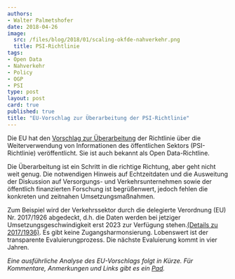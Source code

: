 ```yaml
---
authors: 
- Walter Palmetshofer
date: 2018-04-26
image:
  src: /files/blog/2018/01/scaling-okfde-nahverkehr.png
  title: PSI-Richtlinie
tags:
- Open Data
- Nahverkehr
- Policy
- OGP
- PSI
type: post
layout: post
card: true
published: true
title: "EU-Vorschlag zur Überarbeitung der PSI-Richtlinie" 
---
```


Die EU hat den [Vorschlag zur Überarbeitung](https://ec.europa.eu/digital-single-market/en/proposal-revision-public-sector-information-psi-directive) der Richtlinie über die Weiterverwendung von Informationen des öffentlichen Sektors (PSI-Richtlinie) veröffentlicht. Sie ist auch bekannt als Open Data-Richtline.

Die Überarbeitung ist ein Schritt in die richtige Richtung, aber geht nicht weit genug. Die notwendigen Hinweis auf Echtzeitdaten und die Ausweitung der Diskussion auf Versorgungs- und Verkehrsunternehmen sowie der öffentlich finanzierten Forschung ist begrüßenwert, jedoch fehlen die konkreten und zeitnahen Umsetzungsmaßnahmen.

Zum Beispiel wird der Verkehrssektor durch die delegierte Verordnung (EU) Nr. 2017/1926 abgedeckt, d.h. die Daten werden bei jetziger Umsetzungsgeschwindigkeit erst 2023 zur Verfügung stehen.[(Details zu 2017/1936)](https://okfn.de/blog/2018/01/multimodale-Reiseinformationsdienste/). Es gibt keine Zugangsharmonsierung. Lobenswert ist der transparente Evaluierungprozess. Die nächste Evaluierung kommt in vier Jahren.

*Eine ausführliche Analyse des EU-Vorschlags folgt in Kürze. Für Kommentare, Anmerkungen und Links gibt es ein [Pad](https://pad.okfn.de/p/psi-directive).*
